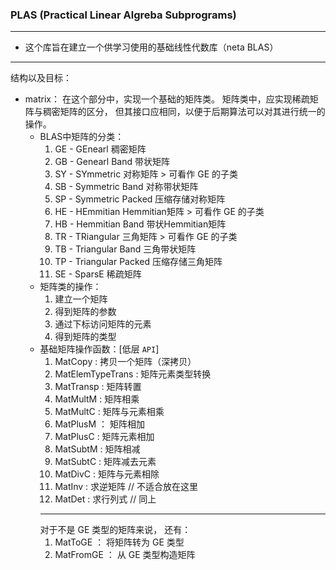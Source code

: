 ### PLAS (Practical Linear Algreba Subprograms)
----
* 这个库旨在建立一个供学习使用的基础线性代数库（neta BLAS）
----
结构以及目标：
  * matrix：
    在这个部分中，实现一个基础的矩阵类。
    矩阵类中，应实现稀疏矩阵与稠密矩阵的区分，
    但其接口应相同，以便于后期算法可以对其进行统一的操作。
    * BLAS中矩阵的分类：
      1. GE - GEnearl 稠密矩阵
      2. GB - Genearl Band 带状矩阵 
      3. SY - SYmmetric 对称矩阵                > 可看作 GE 的子类
      4. SB - Symmetric Band 对称带状矩阵
      5. SP - Symmetric Packed 压缩存储对称矩阵
      6. HE - HEmmitian Hemmitian矩阵           > 可看作 GE 的子类
      7. HB - Hemmitian Band 带状Hemmitian矩阵
      8. TR - TRiangular 三角矩阵               > 可看作 GE 的子类
      9. TB - Triangular Band 三角带状矩阵
      10.  TP - Triangular Packed 压缩存储三角矩阵
      11. SE - SparsE 稀疏矩阵
    * 矩阵类的操作：
      1. 建立一个矩阵
      2. 得到矩阵的参数
      3. 通过下标访问矩阵的元素
      3. 得到矩阵的类型
    * 基础矩阵操作函数：[低层 `API`]
      1. MatCopy : 拷贝一个矩阵（深拷贝）
      2. MatElemTypeTrans : 矩阵元素类型转换
      3. MatTransp : 矩阵转置
      4. MatMultM : 矩阵相乘
      5. MatMultC : 矩阵与元素相乘
      6. MatPlusM ： 矩阵相加
      7. MatPlusC : 矩阵元素相加
      8. MatSubtM : 矩阵相减
      9. MatSubtC : 矩阵减去元素
      10. MatDivC : 矩阵与元素相除
      11. MatInv : 求逆矩阵 // 不适合放在这里
      12. MatDet : 求行列式 // 同上
      ----
      对于不是 GE 类型的矩阵来说， 还有：
      1. MatToGE ： 将矩阵转为 GE 类型
      2. MatFromGE ： 从 GE 类型构造矩阵
